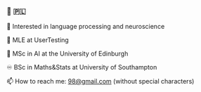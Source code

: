 ### 👋 :poland:

🔭 Interested in language processing and neuroscience

:briefcase: MLE at UserTesting

:mechanical_leg: MSc in AI at the University of Edinburgh

:infinity: BSc in Maths&Stats at University of Southampton

📫 How to reach me: <myname><mysurname>98@gmail.com (without special characters)
